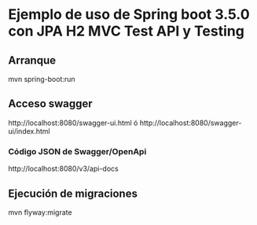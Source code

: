 # Ejemplo de uso de Spring boot 3.5.0 con JPA H2 MVC Test API y Testing

## Arranque
mvn spring-boot:run

## Acceso swagger
http://localhost:8080/swagger-ui.html
ó
http://localhost:8080/swagger-ui/index.html

### Código JSON de Swagger/OpenApi
http://localhost:8080/v3/api-docs

## Ejecución de migraciones
mvn flyway:migrate

